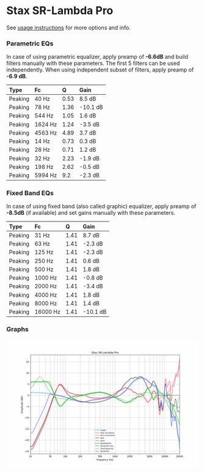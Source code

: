 # Stax SR-Lambda Pro
See [usage instructions](https://github.com/jaakkopasanen/AutoEq#usage) for more options and info.

### Parametric EQs
In case of using parametric equalizer, apply preamp of **-6.6dB** and build filters manually
with these parameters. The first 5 filters can be used independently.
When using independent subset of filters, apply preamp of **-6.9 dB**.

| Type    | Fc      |    Q | Gain     |
|:--------|:--------|:-----|:---------|
| Peaking | 40 Hz   | 0.53 | 8.5 dB   |
| Peaking | 78 Hz   | 1.36 | -10.1 dB |
| Peaking | 544 Hz  | 1.05 | 1.6 dB   |
| Peaking | 1624 Hz | 1.24 | -3.5 dB  |
| Peaking | 4563 Hz | 4.89 | 3.7 dB   |
| Peaking | 14 Hz   | 0.73 | 0.3 dB   |
| Peaking | 28 Hz   | 0.71 | 1.2 dB   |
| Peaking | 32 Hz   | 2.23 | -1.9 dB  |
| Peaking | 198 Hz  | 2.62 | -0.5 dB  |
| Peaking | 5994 Hz | 9.2  | -2.3 dB  |

### Fixed Band EQs
In case of using fixed band (also called graphic) equalizer, apply preamp of **-8.5dB**
(if available) and set gains manually with these parameters.

| Type    | Fc       |    Q | Gain     |
|:--------|:---------|:-----|:---------|
| Peaking | 31 Hz    | 1.41 | 8.7 dB   |
| Peaking | 63 Hz    | 1.41 | -2.3 dB  |
| Peaking | 125 Hz   | 1.41 | -2.3 dB  |
| Peaking | 250 Hz   | 1.41 | 0.6 dB   |
| Peaking | 500 Hz   | 1.41 | 1.8 dB   |
| Peaking | 1000 Hz  | 1.41 | -0.8 dB  |
| Peaking | 2000 Hz  | 1.41 | -3.4 dB  |
| Peaking | 4000 Hz  | 1.41 | 1.8 dB   |
| Peaking | 8000 Hz  | 1.41 | 1.4 dB   |
| Peaking | 16000 Hz | 1.41 | -10.1 dB |

### Graphs
![](./Stax%20SR-Lambda%20Pro.png)